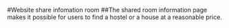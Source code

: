 #Website share infomation room
##The shared room information page makes it possible for users to find a hostel or a house at a reasonable price.
